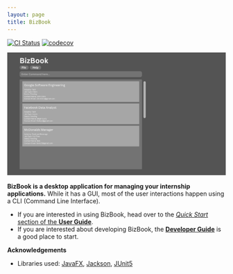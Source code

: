 ```yaml
---
layout: page
title: BizBook
---
```


[![CI Status](https://github.com/AY2526S1-CS2103T-T10-1/tp/actions/workflows/gradle.yml/badge.svg)](https://github.com/AY2526S1-CS2103T-T10-1/tp/actions/workflows/gradle.yml)
[![codecov](https://codecov.io/github/AY2526S1-CS2103T-T10-1/tp/graph/badge.svg?token=EK4GP6S1V4)](https://codecov.io/github/AY2526S1-CS2103T-T10-2/tp)

![Ui](images/Ui.png)

**BizBook is a desktop application for managing your internship applications.** While it has a GUI, most of the user interactions happen using a CLI (Command Line Interface).

* If you are interested in using BizBook, head over to the [_Quick Start_ section of the **User Guide**](UserGuide.html#quick-start).
* If you are interested about developing BizBook, the [**Developer Guide**](DeveloperGuide.html) is a good place to start.


**Acknowledgements**

* Libraries used: [JavaFX](https://openjfx.io/), [Jackson](https://github.com/FasterXML/jackson), [JUnit5](https://github.com/junit-team/junit5)
